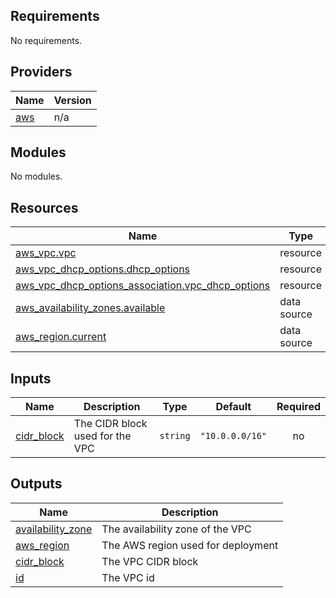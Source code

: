 <!-- BEGIN_TF_DOCS -->
## Requirements

No requirements.

## Providers

| Name | Version |
|------|---------|
| <a name="provider_aws"></a> [aws](#provider\_aws) | n/a |

## Modules

No modules.

## Resources

| Name | Type |
|------|------|
| [aws_vpc.vpc](https://registry.terraform.io/providers/hashicorp/aws/latest/docs/resources/vpc) | resource |
| [aws_vpc_dhcp_options.dhcp_options](https://registry.terraform.io/providers/hashicorp/aws/latest/docs/resources/vpc_dhcp_options) | resource |
| [aws_vpc_dhcp_options_association.vpc_dhcp_options](https://registry.terraform.io/providers/hashicorp/aws/latest/docs/resources/vpc_dhcp_options_association) | resource |
| [aws_availability_zones.available](https://registry.terraform.io/providers/hashicorp/aws/latest/docs/data-sources/availability_zones) | data source |
| [aws_region.current](https://registry.terraform.io/providers/hashicorp/aws/latest/docs/data-sources/region) | data source |

## Inputs

| Name | Description | Type | Default | Required |
|------|-------------|------|---------|:--------:|
| <a name="input_cidr_block"></a> [cidr\_block](#input\_cidr\_block) | The CIDR block used for the VPC | `string` | `"10.0.0.0/16"` | no |

## Outputs

| Name | Description |
|------|-------------|
| <a name="output_availability_zone"></a> [availability\_zone](#output\_availability\_zone) | The availability zone of the VPC |
| <a name="output_aws_region"></a> [aws\_region](#output\_aws\_region) | The AWS region used for deployment |
| <a name="output_cidr_block"></a> [cidr\_block](#output\_cidr\_block) | The VPC CIDR block |
| <a name="output_id"></a> [id](#output\_id) | The VPC id |
<!-- END_TF_DOCS -->